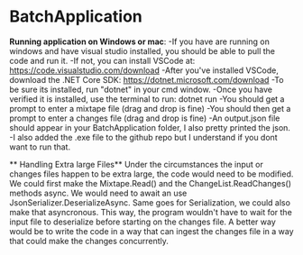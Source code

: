 # BatchApplication

**Running application on Windows or mac**:
 -If you have are running on windows and have visual studio installed, you should be able to pull the code and run it.
 -If not, you can install VSCode at: https://code.visualstudio.com/download
 -After you've installed VSCode, download the .NET Core SDK: https://dotnet.microsoft.com/download
    -To be sure its installed, run "dotnet" in your cmd window. 
 -Once you have verified it is installed, use the terminal to run: dotnet run
 -You should get a prompt to enter a mixtape file (drag and drop is fine)
 -You should then get a prompt to enter a changes file (drag and drop is fine)
 -An output.json file should appear in your BatchApplication folder, I also pretty printed the json. 
 -I also added the .exe file to the github repo but I understand if you dont want to run that.
 
** Handling Extra large Files**
Under the circumstances the input or changes files happen to be extra large, the code would need to be modified. We could first make the Mixtape.Read() and the ChangeList.ReadChanges() methods async. We would need to await an use JsonSerializer.DeserializeAsync. Same goes for Serialization, we could also make that asyncronous. This way, the program wouldn't have to wait for the input file to deserialize before starting on the changes file. A better way would be to write the code in a way that can ingest the changes file in a way that could make the changes concurrently.  

 
 
 
